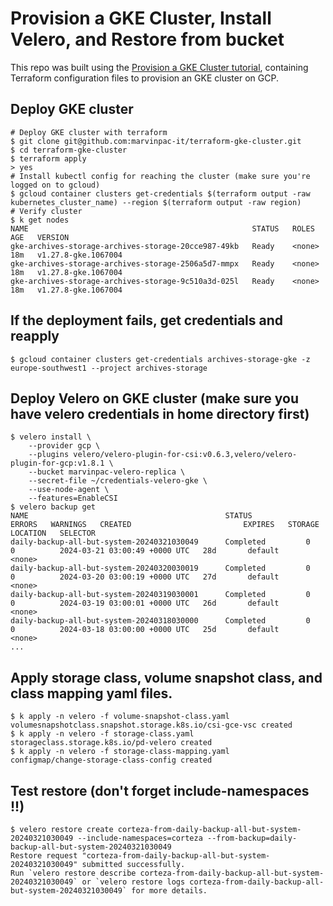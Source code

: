 # Provision a GKE Cluster, Install Velero, and Restore from bucket

This repo was built using the [Provision a GKE Cluster tutorial](https://developer.hashicorp.com/terraform/tutorials/kubernetes/gke), containing Terraform configuration files to provision an GKE cluster on GCP.

## Deploy GKE cluster
```
# Deploy GKE cluster with terraform
$ git clone git@github.com:marvinpac-it/terraform-gke-cluster.git
$ cd terraform-gke-cluster
$ terraform apply
> yes
# Install kubectl config for reaching the cluster (make sure you're logged on to gcloud)
$ gcloud container clusters get-credentials $(terraform output -raw kubernetes_cluster_name) --region $(terraform output -raw region)
# Verify cluster
$ k get nodes
NAME                                                  STATUS   ROLES    AGE   VERSION
gke-archives-storage-archives-storage-20cce987-49kb   Ready    <none>   18m   v1.27.8-gke.1067004
gke-archives-storage-archives-storage-2506a5d7-mmpx   Ready    <none>   18m   v1.27.8-gke.1067004
gke-archives-storage-archives-storage-9c510a3d-025l   Ready    <none>   18m   v1.27.8-gke.1067004
```

## If the deployment fails, get credentials and reapply
```
$ gcloud container clusters get-credentials archives-storage-gke -z europe-southwest1 --project archives-storage
```

## Deploy Velero on GKE cluster (make sure you have velero credentials in home directory first)
```
$ velero install \
    --provider gcp \
    --plugins velero/velero-plugin-for-csi:v0.6.3,velero/velero-plugin-for-gcp:v1.8.1 \
    --bucket marvinpac-velero-replica \
    --secret-file ~/credentials-velero-gke \
    --use-node-agent \
    --features=EnableCSI
$ velero backup get
NAME                                            STATUS            ERRORS   WARNINGS   CREATED                         EXPIRES   STORAGE LOCATION   SELECTOR
daily-backup-all-but-system-20240321030049      Completed         0        0          2024-03-21 03:00:49 +0000 UTC   28d       default            <none>
daily-backup-all-but-system-20240320030019      Completed         0        0          2024-03-20 03:00:19 +0000 UTC   27d       default            <none>
daily-backup-all-but-system-20240319030001      Completed         0        0          2024-03-19 03:00:01 +0000 UTC   26d       default            <none>
daily-backup-all-but-system-20240318030000      Completed         0        0          2024-03-18 03:00:00 +0000 UTC   25d       default            <none>
...
```

## Apply storage class, volume snapshot class, and class mapping yaml files.
```
$ k apply -n velero -f volume-snapshot-class.yaml
volumesnapshotclass.snapshot.storage.k8s.io/csi-gce-vsc created
$ k apply -n velero -f storage-class.yaml
storageclass.storage.k8s.io/pd-velero created
$ k apply -n velero -f storage-class-mapping.yaml
configmap/change-storage-class-config created
```

## Test restore (don't forget include-namespaces !!)
```
$ velero restore create corteza-from-daily-backup-all-but-system-20240321030049 --include-namespaces=corteza --from-backup=daily-backup-all-but-system-20240321030049
Restore request "corteza-from-daily-backup-all-but-system-20240321030049" submitted successfully.
Run `velero restore describe corteza-from-daily-backup-all-but-system-20240321030049` or `velero restore logs corteza-from-daily-backup-all-but-system-20240321030049` for more details.
```
